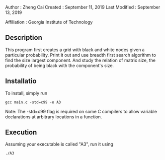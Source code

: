 Author          : Zheng Cai
Created         : September 11, 2019
Last Modified   : September 13, 2019

Affiliation          : Georgia Institute of Technology


Description
-------------

This program first creates a grid with black and white nodes given a particular probability. Print it out and  use breadth first search  algorithm to find the size largest component. And study the relation of matrix size, the probability of being black with the component's size. 

Installatio
------------

To install, simply run

    gcc main.c -std=c99 -o A3

Note: The -std=c99 flag is required on some C compilers
to allow variable declarations at arbitrary locations in
a function.

Execution
-----------

Assuming your executable is called "A3", run it using

    ./A3


